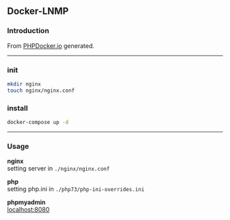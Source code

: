## Docker-LNMP

### Introduction

From [PHPDocker.io](https://phpdocker.io/) generated.

---

### init
```bash
mkdir nginx
touch nginx/nginx.conf
```


### install
```bash
docker-compose up -d 
```


---

### Usage

**nginx**  
setting server in `./nginx/nginx.conf`

**php**  
setting php.ini in `./php73/php-ini-overrides.ini`

**phpmyadmin**  
[localhost:8080](localhost:8080)

